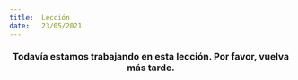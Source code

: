 ```yaml
---
title:  Lección
date:   23/05/2021
---
```


### <center>Todavía estamos trabajando en esta lección. Por favor, vuelva más tarde.</center>